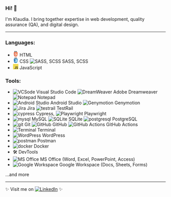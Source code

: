 ### Hi! 👋

I'm Klaudia. I bring together expertise in web development, quality assurance (QA), and digital design.

---

### Languages:
- <img src="https://raw.githubusercontent.com/devicons/devicon/master/icons/html5/html5-original-wordmark.svg" alt="html5" height="17"/> HTML
- <img src="https://raw.githubusercontent.com/devicons/devicon/master/icons/css3/css3-original-wordmark.svg" alt="css3" height="17"/> CSS <img src="https://seeklogo.com/images/S/sass-logo-EFE1469B2C-seeklogo.com.png" alt="SASS, SCSS" height="17"/> SASS, SCSS
- <img src="https://raw.githubusercontent.com/devicons/devicon/master/icons/javascript/javascript-original.svg" alt="javascript" height="17"/> JavaScript

### Tools:
- <img src='https://cdn.icon-icons.com/icons2/3053/PNG/512/microsoft_visual_studio_code_macos_bigsur_icon_189957.png' alt='VCSode' height='17'> Visual Studio Code  <img src='https://seeklogo.com/images/D/dreamweaver-cs6-logo-E75CAF69F3-seeklogo.com.png' alt='DreamWeaver' height='17'> Adobe Dreamweaver  <img src='https://seeklogo.com/images/N/notepad-windows-3-logo-DA7CA099BC-seeklogo.com.png' alt='Notepad' height='17'> Notepad
- <img src='https://seeklogo.com/images/A/android-studio-logo-1EE788C6EC-seeklogo.com.png' alt='Android Studio' height='17'> Android Studio <img src='https://www.genymotion.com/wp-content/uploads/2023/11/icon-logo-desktop.png' alt='Genymotion' height='17'> Genymotion
- <img src='https://seeklogo.com/images/J/jira-logo-FD39F795A7-seeklogo.com.png' alt='Jira' height='17'> Jira <img src='https://pbs.twimg.com/profile_images/1639395011866361857/Cd6Ji_08_400x400.jpg' alt='testrail' height='17'> TestRail
- <img src='https://yt3.googleusercontent.com/iD0oePTGV8tZwEEP_WEG2rvyNiQAVfmjhawFMCj17ARjjmw-J70k9NDjSE5QTzD9Vk3ayBU=s900-c-k-c0x00ffffff-no-rj' alt='cypress' height='17'> Cypress, <img src='https://seeklogo.com/images/P/playwright-logo-22FA8B9E63-seeklogo.com.png' alt='Playwright' height='17'> Playwright
- <img src='https://www.freepnglogos.com/uploads/logo-mysql-png/logo-mysql-mysql-logo-png-images-are-download-crazypng-21.png' alt='mysql' height='17'> MySQL <img src='https://seeklogo.com/images/S/sqlite-logo-5E9F462E6A-seeklogo.com.png' alt='SQLite' height='17'> SQLite <img src='https://cdn-icons-png.flaticon.com/512/5968/5968342.png' alt='postgresql' height='17'> PostgreSQL
- <img src='https://git-scm.com/images/logos/downloads/Git-Icon-1788C.png' alt='git' height='17'> Git <img src='https://seeklogo.com/images/G/github-icon-logo-E5FF767098-seeklogo.com.png' alt='GitHub' height='17'> GitHub <img src='https://seeklogo.com/images/G/github-actions-logo-031704BDC6-seeklogo.com.png' alt='GitHub Actions' height='17'> GitHub Actions
- <img src='https://seeklogo.com/images/T/terminal-logo-D3918B1E3A-seeklogo.com.png' alt='Terminal' height='17'> Terminal
- <img src='https://seeklogo.com/images/W/wordpress-icon-logo-45667D3313-seeklogo.com.png' alt='WordPress' height='17'> WordPress
- <img src='https://www.svgrepo.com/show/354202/postman-icon.svg' alt='postman' height='17'> Postman
- <img src='https://seeklogo.com/images/D/docker-logo-CF97D0124B-seeklogo.com.png' alt='docker' height='17'> Docker
- 🛠️ DevTools
- <img src='https://upload.wikimedia.org/wikipedia/commons/6/65/Microsoft_Office_logo_%282013–2019%29.png' alt='MS Office' height='17'> MS Office (Word, Excel, PowerPoint, Access)
- <img src='https://w7.pngwing.com/pngs/344/344/png-transparent-google-logo-google-logo-g-suite-google-text-logo-symbol-thumbnail.png' alt='Google Workspace' height='17'> Google Workspace (Docs, Sheets, Forms)

...and more

---

✨ Visit me on <a href="https://linkedin.com/in/klaudiacreativestuff"><img src='https://seeklogo.com/images/L/linkedin-new-2020-logo-E14A5D55ED-seeklogo.com.png' alt='LinkedIn' height='17'></a> ✨

<!---

Check out my web dev portfolio at [atomicweb.design](https://atomicweb.design).

### ✨ Highlights:

**► Physiotherapy Start-up (UK):**
- Established their online presence
- Achieved 90% bookings via website

**► Caribbean Restaurant (USA):**
- 9x increase in foot traffic and customer orders during the pandemic
- Enhanced brand visibility with a delivering a redesigned website and targeted SM content

**► Volunteer Experience at CodeYourFuture:**
- Mentored students in web development, providing guidance and constructive feedback.
- Coordinated a small team of volunteers, enhancing engagement by 8x.
- Assisted with administrative tasks, improving operational efficiency.

### Achievements:
- **3rd Place** in "Web Design" at WorldSkills UK 2020, organized by UWS (represented City of Glasgow College)
- Among the **Top 8** in the UK for "IT Software Solutions for Business" at WorldSkills LIVE 2019, Birmingham (represented New College Lanarkshire)
---!>
